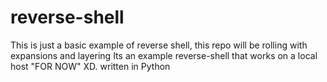 # reverse-shell
This is just a basic example of reverse shell, this repo will be rolling with expansions and layering
Its an example reverse-shell that works on a local host "FOR NOW" XD. 
written in Python
